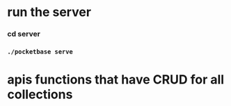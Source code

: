 # run the server
### cd server
### `./pocketbase serve`

# apis functions that have CRUD for all collections
